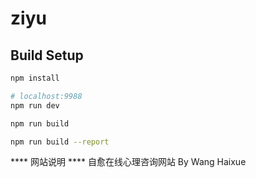 # ziyu

> 

## Build Setup

```bash
npm install

# localhost:9988
npm run dev

npm run build

npm run build --report
```

**** 网站说明 ****
自愈在线心理咨询网站 By Wang Haixue